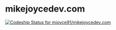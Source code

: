 # mikejoycedev.com

[ ![Codeship Status for mjoyce91/mikejoycedev.com](https://app.codeship.com/projects/481e1110-40ef-0135-ca85-7e82eb55f51e/status?branch=master)](https://app.codeship.com/projects/230047)
